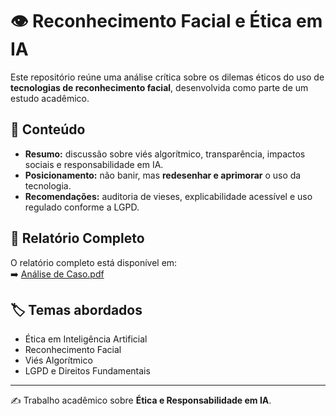 # 👁️ Reconhecimento Facial e Ética em IA

Este repositório reúne uma análise crítica sobre os dilemas éticos do uso de **tecnologias de reconhecimento facial**, desenvolvida como parte de um estudo acadêmico.

## 📌 Conteúdo
- **Resumo:** discussão sobre viés algorítmico, transparência, impactos sociais e responsabilidade em IA.  
- **Posicionamento:** não banir, mas **redesenhar e aprimorar** o uso da tecnologia.  
- **Recomendações:** auditoria de vieses, explicabilidade acessível e uso regulado conforme a LGPD.  

## 📄 Relatório Completo
O relatório completo está disponível em:  
➡️ [Análise de Caso.pdf](./Análise%20de%20Caso.pdf)

## 🏷️ Temas abordados
- Ética em Inteligência Artificial  
- Reconhecimento Facial  
- Viés Algorítmico  
- LGPD e Direitos Fundamentais  

---

✍️ Trabalho acadêmico sobre **Ética e Responsabilidade em IA**.
